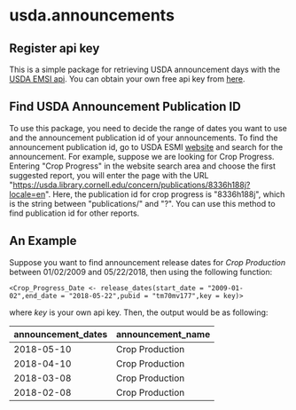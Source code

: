 # usda.announcements

## Register api key
This is a simple package for retrieving USDA announcement days with the [USDA EMSI api](https://usda.library.cornell.edu/apidoc/index.html). You can obtain your own free api key from [here](https://www.ers.usda.gov/developer/data-apis/). 

## Find USDA Announcement Publication ID
To use this package, you need to decide the range of dates you want to use and the announcement publication id of your announcements. To find the announcement publication id, go to USDA ESMI [website](https://usda.library.cornell.edu/?locale=en) and search for the announcement. For example, suppose we are looking for Crop Progress. Entering "Crop Progress" in the website search area and choose the first suggested report, you will enter the page with the URL "https://usda.library.cornell.edu/concern/publications/8336h188j?locale=en". Here, the publication id for crop progress is "8336h188j", which is the string between "publications/" and "?". You can use this method to find publication id for other reports.

## An Example

Suppose you want to find announcement release dates for _Crop Production_ between 01/02/2009 and 05/22/2018, then using the following function:

`<Crop_Progress_Date <- release_dates(start_date = "2009-01-02",end_date = "2018-05-22",pubid = "tm70mv177",key = key)>`

where _key_ is your own api key. Then, the output would be as following:

announcement_dates|announcement_name
-----------------|------------------
2018-05-10|Crop Production
2018-04-10|Crop Production
2018-03-08|Crop Production
2018-02-08|Crop Production


